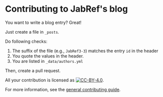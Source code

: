 # Contributing to JabRef's blog

You want to write a blog entry? Great!

Just create a file in `_posts`.

Do following checks:

1. The suffix of the file (e.g., `JabRef3-3`) matches the entry `id` in the header
2. You quote the values in the header.
3. You are listed in `_data/authors.yml`

Then, create a pull request.

All your contribution is licensed as <a rel="license" href="https://creativecommons.org/licenses/by/4.0/"><img alt="CC-BY-4.0" style="border-width:0" src="https://i.creativecommons.org/l/by/4.0/88x31.png" /></a>.

For more information, see the [general contributing guide](https://docs.jabref.org/contributing).

<!-- markdownlint-disable-file MD033 -->
